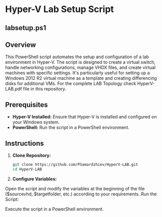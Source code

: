 # Hyper-V Lab Setup Script
## labsetup.ps1 ##
## Overview

This PowerShell script automates the setup and configuration of a lab environment in Hyper-V. 
The script is designed to create a virtual switch, handle networking configurations, manage VHDX files, and create virtual machines with specific settings.
It's particularly useful for setting up a Windows 2012 R2 virtual machine as a template and creating differencing disks for additional VMs.
For the complete LAB Topology check HyperV-LAB.pdf file in this repository.


## Prerequisites

- **Hyper-V Installed:** Ensure that Hyper-V is installed and configured on your Windows system.
- **PowerShell:** Run the script in a PowerShell environment.

## Instructions

1. **Clone Repository:**
   ```bash
   git clone https://github.com/PSamardzhiev/HyperV-LAB.git
   cd HyperV-LAB

2. **Configure Variables:**

Open the script and modify the variables at the beginning of the file ($sourcevhd, $targetfolder, etc.) according to your requirements.
Run the Script:

Execute the script in a PowerShell environment.
